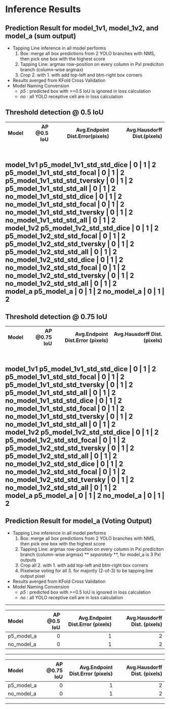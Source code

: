 # Inference Results
## Prediction Result for model_1v1, model_1v2, and model_a (sum output)
- Tapping Line inference in all model performs
    1. Box: merge all box predictions from 2 YOLO branches with NMS, then pick one box with the highest score
    2. Tapping Line: argmax row-position on every column in Pxl prediciton branch (column-wise argmax)
    3. Crop 2. with 1. with add top-left and btm-right box corners
- Results averged from KFold Cross Validation
- Model Naming Convension
    - *p5* : predicted box with >=0.5 IoU is ignored in loss calculation
    - *no* : all YOLO receptive cell are in loss calculation

Threshold detection @ 0.5 IoU
---
Model|AP @0.5 IoU|Avg.Endpoint Dist.Error(pixels)| Avg.Hausdorff Dist.(pixels)
| :-- | --: | --: | --: |
<br> **model_1v1**
p5_model_1v1_std_std_dice      | 0 | 1 | 2
p5_model_1v1_std_std_focal     | 0 | 1 | 2
p5_model_1v1_std_std_tversky   | 0 | 1 | 2
p5_model_1v1_std_std_all       | 0 | 1 | 2
no_model_1v1_std_std_dice      | 0 | 1 | 2
no_model_1v1_std_std_focal     | 0 | 1 | 2
no_model_1v1_std_std_tversky   | 0 | 1 | 2
no_model_1v1_std_std_all       | 0 | 1 | 2
<br> **model_1v2**
p5_model_1v2_std_std_dice      | 0 | 1 | 2
p5_model_1v2_std_std_focal     | 0 | 1 | 2
p5_model_1v2_std_std_tversky   | 0 | 1 | 2
p5_model_1v2_std_std_all       | 0 | 1 | 2
no_model_1v2_std_std_dice      | 0 | 1 | 2
no_model_1v2_std_std_focal     | 0 | 1 | 2
no_model_1v2_std_std_tversky   | 0 | 1 | 2
no_model_1v2_std_std_all       | 0 | 1 | 2
<br> **model_a**
p5_model_a                      | 0 | 1 | 2
no_model_a                      | 0 | 1 | 2
---


**Threshold detection @ 0.75 IoU**
---
Model|AP @0.75 IoU|Avg.Endpoint Dist.Error (pixels)| Avg.Hausdorff Dist. (pixels)
| :-- | --: | --: | --: |
<br> **model_1v1**
p5_model_1v1_std_std_dice      | 0 | 1 | 2
p5_model_1v1_std_std_focal     | 0 | 1 | 2
p5_model_1v1_std_std_tversky   | 0 | 1 | 2
p5_model_1v1_std_std_all       | 0 | 1 | 2
no_model_1v1_std_std_dice      | 0 | 1 | 2
no_model_1v1_std_std_focal     | 0 | 1 | 2
no_model_1v1_std_std_tversky   | 0 | 1 | 2
no_model_1v1_std_std_all       | 0 | 1 | 2
<br> **model_1v2**
p5_model_1v2_std_std_dice      | 0 | 1 | 2
p5_model_1v2_std_std_focal     | 0 | 1 | 2
p5_model_1v2_std_std_tversky   | 0 | 1 | 2
p5_model_1v2_std_std_all       | 0 | 1 | 2
no_model_1v2_std_std_dice      | 0 | 1 | 2
no_model_1v2_std_std_focal     | 0 | 1 | 2
no_model_1v2_std_std_tversky   | 0 | 1 | 2
no_model_1v2_std_std_all       | 0 | 1 | 2
<br> **model_a**
p5_model_a                      | 0 | 1 | 2
no_model_a                      | 0 | 1 | 2
---

## Prediction Result for model_a (Voting Output)
- Tapping Line inference in all model performs
    1. Box: merge all box predictions from 2 YOLO branches with NMS, then pick one box with the highest score
    2. Tapping Line: argmax row-position on every column in Pxl prediciton branch (column-wise argmax) ** *separately* **, for model_a is 3 Pxl outputs
    3. Crop all 2. with 1. with add top-left and btm-right box corners
    4. Pixelwise voting for all 3. for majority (2-of-3) to be tapping line output pixel
- Results averged from KFold Cross Validation
- Model Naming Convension
    - *p5* : predicted box with >=0.5 IoU is ignored in loss calculation
    - *no* : all YOLO receptive cell are in loss calculation

---
Model|AP @0.5 IoU|Avg.Endpoint Dist.Error (pixels)| Avg.Hausdorff Dist. (pixels)
| :-- | --: | --: | --: |
p5_model_a                      | 0 | 1 | 2
no_model_a                      | 0 | 1 | 2
---

Model|AP @0.75 IoU|Avg.Endpoint Dist.Error (pixels)| Avg.Hausdorff Dist. (pixels)
| :-- | --: | --: | --: |
p5_model_a                      | 0 | 1 | 2
no_model_a                      | 0 | 1 | 2
---